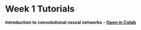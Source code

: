 # Week 1 Tutorials

**Introduction to convolutional neural networks - [Open in Colab](https://colab.research.google.com/github/DataDrivenGalaxyEvolution/galevo23-tutorials/blob/main/week-1/Introduction%20to%20convolutional%20neural%20networks.ipynb)**
